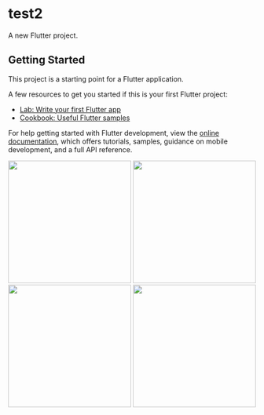 # test2

A new Flutter project.

## Getting Started

This project is a starting point for a Flutter application.

A few resources to get you started if this is your first Flutter project:

- [Lab: Write your first Flutter app](https://docs.flutter.dev/get-started/codelab)
- [Cookbook: Useful Flutter samples](https://docs.flutter.dev/cookbook)

For help getting started with Flutter development, view the
[online documentation](https://docs.flutter.dev/), which offers tutorials,
samples, guidance on mobile development, and a full API reference.



<img src="https://user-images.githubusercontent.com/118449869/227701333-164001d3-d039-4a3e-a9dc-0b7d30f6e33f.jpg" width="250px">

<img src="https://user-images.githubusercontent.com/118449869/227701340-2cdb041a-70ab-48b8-8b87-72cf6121e171.jpg" width="250px">

<img src="https://user-images.githubusercontent.com/118449869/227701347-0ff7f17e-5b5a-4763-8b91-d449478e8adf.jpg" width="250px">

<img src="https://user-images.githubusercontent.com/118449869/227790763-6372f1ef-82ef-4c97-ba9b-9ec355652f6e.jpg" width="250px">
